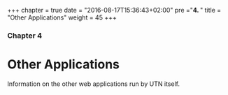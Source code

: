 +++
chapter = true
date = "2016-08-17T15:36:43+02:00"
pre ="<b>4. </b>"
title = "Other Applications"
weight = 45
+++

### Chapter 4

# Other Applications

Information on the other web applications run by UTN itself.
